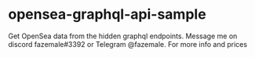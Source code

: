 # opensea-graphql-api-sample
Get OpenSea data from the hidden graphql endpoints. Message me on discord fazemale#3392 or Telegram @fazemale. For more info and prices
